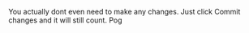 You actually dont even need to make any changes. Just click Commit changes and it will still count. Pog

